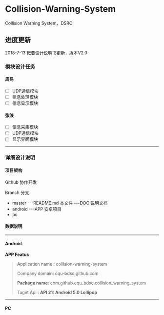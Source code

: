 # Collision-Warning-System
Collision Warning System，DSRC 

## 进度更新
2018-7-13
概要设计说明书更新，版本V2.0

### 模块设计任务
#### 周易

* [ ] UDP通信模块
* [ ] 信息处理模块
* [ ] 信息显示模块

#### 张浪

* [ ] 信息采集模块
* [ ] UDP通信模块
* [ ] 显示界面模块

----
### 详细设计说明

#### 项目架构
Github 协作开发

Branch 分支

 * master 
 	---README.md        本文件
 	---DOC 			说明文档
 * android
 	---APP 			安卓项目
 * pc


#### 数据说明
***
#### Android
**APP Featus**

> Application name : collision-warning-system
> 
> Company domain: cqu-bdsc.github.com
> 
> **Package name**: com.github.cqu_bdsc.collision_warning_system
> 
> Taget Api : **API 21: Android 5.0 Lollipop**

***
#### PC



